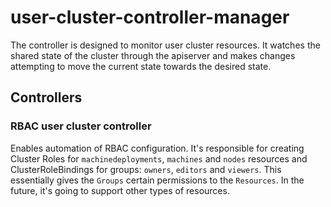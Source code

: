 # user-cluster-controller-manager

The controller is designed to monitor user cluster resources. It watches the shared state of the cluster through the 
apiserver and makes changes attempting to move the current state towards the desired state.

## Controllers

### RBAC user cluster controller
Enables automation of RBAC configuration. It's responsible for creating Cluster Roles for `machinedeployments`, `machines`
and `nodes` resources and ClusterRoleBindings for groups: `owners`, `editors` and `viewers`. This essentially gives the
`Groups` certain permissions to the `Resources`. In the future, it's going to support other types of resources.